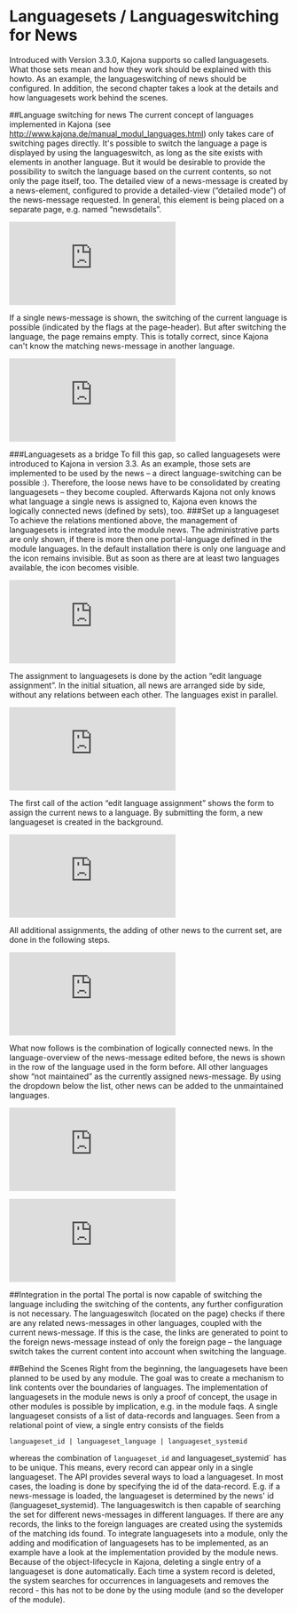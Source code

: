 

# Languagesets / Languageswitching for News

Introduced with Version 3.3.0, Kajona supports so called languagesets. What those sets mean and how they work should be explained with this howto. As an example, the languageswitching of news should be configured.
In addition, the second chapter takes a look at the details and how languagesets work behind the scenes.

##Language switching for news
The current concept of languages implemented in Kajona (see http://www.kajona.de/manual_modul_languages.html) only takes care of switching pages directly.
It's possible to switch the language a page is displayed by using the languageswitch, as long as the site exists with elements in another language.
But it would be desirable to provide the possibility to switch the language based on the current contents, so not only the page itself, too.
The detailed view of a news-message is created by a news-element, configured to provide a detailed-view (“detailed mode”) of the news-message requested. In general, this element is being placed on a separate page, e.g. named “newsdetails”.

![](https://www.kajona.de/image.php?image=/files/images/upload/howtos/howto_languageset_01.png&maxWidth=820)

If a single news-message is shown, the switching of the current language is possible (indicated by the flags at the page-header). But after switching the language, the page remains empty. This is totally correct, since Kajona can't know the matching news-message in another language.

![](https://www.kajona.de/image.php?image=/files/images/upload/howtos/howto_languageset_02.png&maxWidth=785)

###Languagesets as a bridge
To fill this gap, so called languagesets were introduced to Kajona in version 3.3. As an example, those sets are implemented to be used by the news – a direct language-switching can be possible :).
Therefore, the loose news have to be consolidated by creating languagesets – they become coupled. Afterwards Kajona not only knows what language a single news is assigned to, Kajona even knows the logically connected news (defined by sets), too.
###Set up a languageset
To achieve the relations mentioned above, the management of languagesets is integrated into the module news. The administrative parts are only shown, if there is more then one portal-language defined in the module languages. In the default installation there is only one language and the icon remains invisible. But as soon as there are at least two languages available, the icon becomes visible.

![](https://www.kajona.de/image.php?image=/files/images/upload/manual/v4_langswitch_01.jpg&maxWidth=600)

The assignment to languagesets is done by the action “edit language assignment”.
In the initial situation, all news are arranged side by side, without any relations between each other. The languages exist in parallel.


![](https://www.kajona.de/image.php?image=/files/images/upload/howtos/howto_languageset_04_de.png&maxWidth=637)





The first call of the action “edit language assignment” shows the form to assign the current news to a language. By submitting the form, a new languageset is created in the background.

![](https://www.kajona.de/image.php?image=/files/images/upload/manual/v4_langswitch_02.jpg&maxWidth=600)

All additional assignments, the adding of other news to the current set, are done in the following steps.

![](https://www.kajona.de/image.php?image=/files/images/upload/howtos/howto_languageset_06_de.png&maxWidth=630)








What now follows is the combination of logically connected news. In the language-overview of the news-message edited before, the news is shown in the row of the language used in the form before. All other languages show “not maintained” as the currently assigned news-message. By using the dropdown below the list, other news can be added to the unmaintained languages.


![](https://www.kajona.de/image.php?image=/files/images/upload/manual/v4_langswitch_03.jpg&maxWidth=600)

![](https://www.kajona.de/image.php?image=/files/images/upload/howtos/howto_languageset_08_de.png&maxWidth=590)





##Integration in the portal
The portal is now capable of switching the language including the switching of the contents, any further configuration is not necessary. The languageswitch (located on the page) checks if there are any related news-messages in other languages, coupled with the current news-message. If this is the case, the links are generated to point to the foreign news-message instead of only the foreign page – the language switch takes the current content into account when switching the language.

##Behind the Scenes
Right from the beginning, the languagesets have been planned to be used by any module. The goal was to create a mechanism to link contents over the boundaries of languages.
The implementation of languagesets in the module news is only a proof of concept, the usage in other modules is possible by implication, e.g. in the module faqs.
A single languageset consists of a list of data-records and languages. Seen from a relational point of view, a single entry consists of the fields

`languageset_id | languageset_language | languageset_systemid`

whereas the combination of  `languageset_id` and languageset_systemid` has to be unique.
This means, every record can appear only in a single languageset.
The API provides several ways to load a languageset. In most cases, the loading is done by specifying the id of the data-record. E.g. if a news-message is loaded, the languageset is  determined by the news' id (languageset_systemid). The languageswitch is then capable of searching the set for different news-messages in different languages. If there are any records, the links to the foreign languages are created using the systemids of the matching ids found.
To integrate languagesets into a module, only the adding and modification of languagesets has to be implemented, as an example have a look at the implementation provided by the module news.
Because of the object-lifecycle in Kajona, deleting a single entry of a languageset is done automatically. Each time a system record is deleted, the system searches for occurrences in languagesets and removes the record - this has not to be done by the using module (and so the developer of the module).
